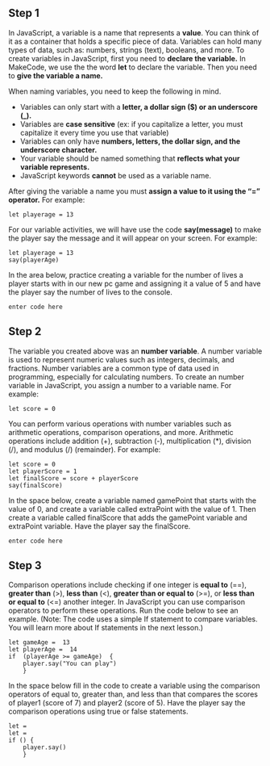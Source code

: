 ## Step 1

In JavaScript, a variable is a name that represents a **value**. You can think of it as a container that holds a specific piece of data. Variables can hold many types of data, such as: numbers, strings (text), booleans, and more. To create variables in JavaScript, first you need to **declare the variable.** In MakeCode, we use the the word **let** to declare the variable.  Then you need to   **give the variable a name.** 

When naming variables, you need to keep the following in mind.

 - Variables can only start with a **letter, a dollar sign ($) or an underscore (_).** 
 - Variables are **case sensitive** (ex: if you capitalize a letter, you must capitalize it every time you use that variable)
 - Variables can only have **numbers, letters, the dollar sign, and the underscore character.**
 - Your variable should be named something that **reflects what your variable represents.** 
 - JavaScript keywords **cannot** be used as a variable name. 

After giving the variable a name you must **assign a value to it using the “=” operator.**
For example:

    let playerage = 13

For our variable activities, we will have use the code **say(message)** to make the player say the message and it will appear on your screen. For example:

    let playerage = 13
    say(playerAge)

 In the area below, practice creating a variable for the number of lives a player starts with in our new pc game and assigning it a value of 5 and have the player say the number of lives to the console.

    enter code here

## Step 2

The variable you created above was an **number variable**.  A number variable is used to represent numeric values such as integers, decimals, and fractions. Number variables are a common type of data used in programming, especially for calculating numbers. To create an number variable in JavaScript, you assign a number to a variable name.
For example:

    let score = 0

You can perform various operations with number variables such as arithmetic operations, comparison operations, and more. Arithmetic operations include addition (+), subtraction (-), multiplication (*), division (/), and modulus (/) (remainder).
For example:

    let score = 0
    let playerScore = 1
    let finalScore = score + playerScore
    say(finalScore)

In the space below, create a variable named gamePoint that starts with the value of 0, and create a variable called extraPoint with the value of 1. Then create a variable called finalScore that adds the gamePoint variable and extraPoint variable. Have the player say the finalScore.

    enter code here
  

## Step 3

Comparison operations include checking if one integer is **equal to** (==), **greater than** (>), **less than** (<), **greater than or equal to** (>=), or **less than or equal to** (<=) another integer. 
In JavaScript you can use comparison operators to perform these operations.  Run the code below to see an example. (Note:  The code uses a simple If statement to compare variables.  You will learn more about If statements in the next lesson.)

    let gameAge =  13
    let playerAge =  14
    if  (playerAge >= gameAge)  {
	    player.say("You can play")
	    }
    

 In the space below fill in the code to create a variable using the comparison operators of equal to, greater than, and less than that compares the scores of player1 (score of 7) and player2 (score of 5).  Have the player say the comparison operations using true or false statements.

    let = 
    let = 
    if () {
	    player.say()
	    }